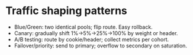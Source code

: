 # Traffic shaping patterns

- Blue/Green: two identical pools; flip route. Easy rollback.
- Canary: gradually shift 1%→5%→25%→100% by weight or header.
- A/B testing: route by cookie/header; collect metrics per cohort.
- Failover/priority: send to primary; overflow to secondary on saturation.
